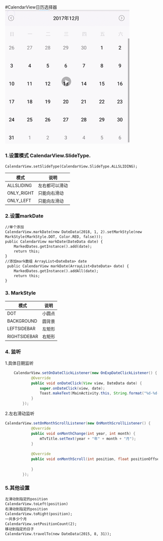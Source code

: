 #CalendarView日历选择器
![](https://github.com/Jayqiu/CalendarView/blob/master/GIF.gif)
### 1.设置模式 CalendarView.SlideType.
	CalendarView.setSlideType(CalendarView.SlideType.ALLSLIDING);

|模式|说明|
|----|----|
|ALLSLIDING|左右都可以滑动|
|ONLY_RIGHT|只能向右滑动|
|ONLY_LEFT|只能向左滑动|

### 2.设置markDate
	//单个添加
	CalendarView.markDate(new DateData(2018, 1, 2).setMarkStyle(new MarkStyle(MarkStyle.DOT, Color.RED, false)));
 	public CalendarView markDate(DateData date) {
        MarkedDates.getInstance().add(date);
        return this;
    }
	//添加mark数组 ArrayList<DateData> date
	 public CalendarView markDate(ArrayList<DateData> date) {
        MarkedDates.getInstance().addAll(date);
        return this;
    }

### 3. MarkStyle

|模式|说明|
|----|----|
|DOT|小圆点|
|BACKGROUND|圆背景|
|LEFTSIDEBAR|左矩形|
|RIGHTSIDEBAR|右矩形|

### 4. 监听
1.具体日期监听

```java
	CalendarView.setOnDateClickListener(new OnExpDateClickListener() {
            @Override
            public void onDateClick(View view, DateData date) {
                super.onDateClick(view, date);
                Toast.makeText(MainActivity.this, String.format("%d-%d-%d",date.getYear(), date.getMonth(), 			date.getDay()), Toast.LENGTH_SHORT).show();
            }
        });
```

2.左右滑动监听

```java
CalendarView.setOnMonthScrollListener(new OnMonthScrollListener() {
            @Override
            public void onMonthChange(int year, int month) {
                mTvTitle.setText(year + "年" + month + "月");
            }

            @Override
            public void onMonthScroll(int position, float positionOffset) {

            }
        });
```
### 5.其他设置
	左滑动到指定的position
	CalendarView.toLeft(position)
	右滑动到指定的position
	CalendarView.toRight(position);
	一共多少个月
	CalendarView.setPositionCount(2);
	移动到指定的日子
	CalendarView.travelTo(new DateData(2015, 8, 31));

